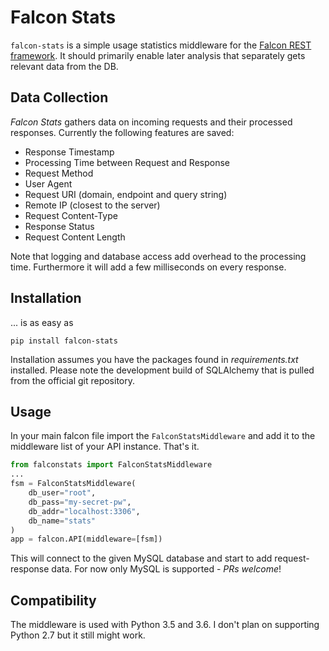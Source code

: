 # Falcon Stats
`falcon-stats` is a simple usage statistics middleware for the [Falcon REST framework](https://falconframework.org/). It should primarily enable later analysis that separately gets relevant data from the DB.

## Data Collection
*Falcon Stats* gathers data on incoming requests and their processed responses. Currently the following features are saved:

- Response Timestamp
- Processing Time between Request and Response
- Request Method
- User Agent
- Request URI (domain, endpoint and query string)
- Remote IP (closest to the server)
- Request Content-Type
- Response Status
- Request Content Length

Note that logging and database access add overhead to the processing time. Furthermore it will add a few milliseconds on every response.

## Installation
... is as easy as

```
pip install falcon-stats
```

Installation assumes you have the packages found in *requirements.txt* installed. Please note the development build of SQLAlchemy that is pulled from the official git repository.

## Usage
In your main falcon file import the `FalconStatsMiddleware` and add it to the middleware list of your API instance. That's it.

```python
from falconstats import FalconStatsMiddleware
...
fsm = FalconStatsMiddleware(
	db_user="root",
	db_pass="my-secret-pw",
	db_addr="localhost:3306",
	db_name="stats"
)
app = falcon.API(middleware=[fsm])
```

This will connect to the given MySQL database and start to add request-response data. For now only MySQL is supported - *PRs welcome*!

## Compatibility
The middleware is used with Python 3.5 and 3.6. I don't plan on supporting Python 2.7 but it still might work.